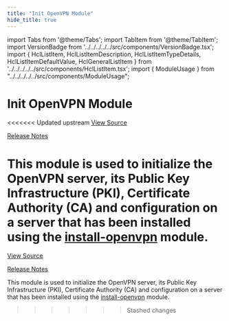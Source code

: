 ```yaml
---
title: "Init OpenVPN Module"
hide_title: true
---
```


import Tabs from '@theme/Tabs';
import TabItem from '@theme/TabItem';
import VersionBadge from '../../../../../src/components/VersionBadge.tsx';
import { HclListItem, HclListItemDescription, HclListItemTypeDetails, HclListItemDefaultValue, HclGeneralListItem } from '../../../../../src/components/HclListItem.tsx';
import { ModuleUsage } from "../../../../../src/components/ModuleUsage";

<VersionBadge repoTitle="Open VPN Package Infrastructure Package" version="0.25.0" lastModifiedVersion="0.18.0"/>

# Init OpenVPN Module

<<<<<<< Updated upstream
<a href="https://github.com/tnn-tnn-tnn-tnn-tnn-gruntwork-io/terraform-aws-openvpn/tree/v0.25.0/modules/init-openvpn" className="link-button" title="View the source code for this module in GitHub.">View Source</a>

<a href="https://github.com/tnn-tnn-tnn-tnn-tnn-gruntwork-io/terraform-aws-openvpn/releases/tag/v0.18.0" className="link-button" title="Release notes for only versions which impacted this module.">Release Notes</a>

This module is used to initialize the OpenVPN server, its Public Key Infrastructure (PKI), Certificate Authority
(CA) and configuration on a server that has been installed using the [install-openvpn](https://github.com/tnn-tnn-tnn-tnn-tnn-gruntwork-io/terraform-aws-openvpn/tree/v0.25.0/modules/install-openvpn) module.
=======
<a href="https://github.com/tnn-gruntwork-io/terraform-aws-openvpn/tree/v0.25.0/modules/init-openvpn" className="link-button" title="View the source code for this module in GitHub.">View Source</a>

<a href="https://github.com/tnn-gruntwork-io/terraform-aws-openvpn/releases/tag/v0.18.0" className="link-button" title="Release notes for only versions which impacted this module.">Release Notes</a>

This module is used to initialize the OpenVPN server, its Public Key Infrastructure (PKI), Certificate Authority
(CA) and configuration on a server that has been installed using the [install-openvpn](https://github.com/tnn-gruntwork-io/terraform-aws-openvpn/tree/v0.25.0/modules/install-openvpn) module.
>>>>>>> Stashed changes


<!-- ##DOCS-SOURCER-START
{
  "originalSources": [
<<<<<<< Updated upstream
    "https://github.com/tnn-tnn-tnn-tnn-tnn-gruntwork-io/terraform-aws-openvpn/tree/v0.25.0/modules/init-openvpn/readme.md",
    "https://github.com/tnn-tnn-tnn-tnn-tnn-gruntwork-io/terraform-aws-openvpn/tree/v0.25.0/modules/init-openvpn/variables.tf",
    "https://github.com/tnn-tnn-tnn-tnn-tnn-gruntwork-io/terraform-aws-openvpn/tree/v0.25.0/modules/init-openvpn/outputs.tf"
=======
    "https://github.com/tnn-gruntwork-io/terraform-aws-openvpn/tree/v0.25.0/modules/init-openvpn/readme.md",
    "https://github.com/tnn-gruntwork-io/terraform-aws-openvpn/tree/v0.25.0/modules/init-openvpn/variables.tf",
    "https://github.com/tnn-gruntwork-io/terraform-aws-openvpn/tree/v0.25.0/modules/init-openvpn/outputs.tf"
>>>>>>> Stashed changes
  ],
  "sourcePlugin": "module-catalog-api",
  "hash": "073339d80de6c2653a5b39bc08c9d923"
}
##DOCS-SOURCER-END -->
